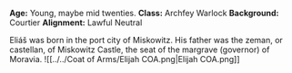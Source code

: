 **Age:** Young, maybe mid twenties.
**Class:** Archfey Warlock
**Background:** Courtier 
**Alignment:** Lawful Neutral


Eliáš was born in the port city of Miskowitz. His father was the zeman, or castellan, of Miskowitz Castle, the seat of the margrave (governor) of Moravia. 
![[../../Coat of Arms/Elijah COA.png|Elijah COA.png]]